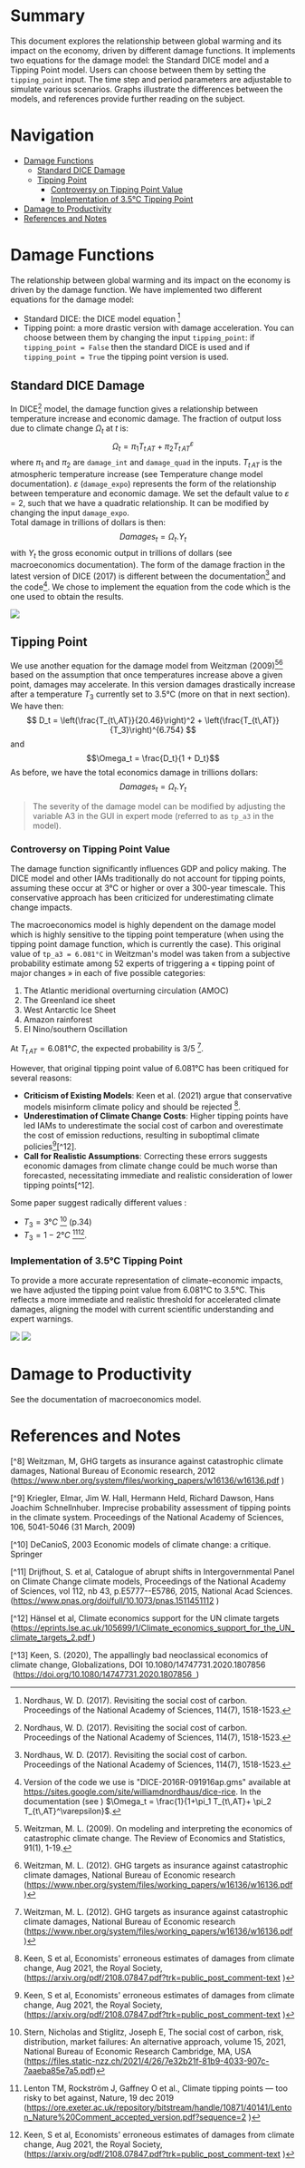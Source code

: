 # Summary

This document explores the relationship between global warming and its impact on the economy, driven by different damage functions. It implements two equations for the damage model: the Standard DICE model and a Tipping Point model. Users can choose between them by setting the `tipping_point` input. The time step and period parameters are adjustable to simulate various scenarios. Graphs illustrate the differences between the models, and references provide further reading on the subject.

# Navigation
- [Damage Functions](#damage-functions)
  - [Standard DICE Damage](#standard-dice-damage)
  - [Tipping Point](#tipping-point)
    - [Controversy on Tipping Point Value](#controversy-on-tipping-point-value)
    - [Implementation of 3.5°C Tipping Point](#implementation-of-35c-tipping-point)
- [Damage to Productivity](#damage-to-productivity)
- [References and Notes](#references-and-notes)

# Damage Functions

The relationship between global warming and its impact on the economy is driven by the damage function. We have implemented two different equations for the damage model: 
* Standard DICE: the DICE model equation [^1] 
* Tipping point: a more drastic version with damage acceleration. 
You can choose between them by changing the input `tipping_point`: if `tipping_point = False` then the standard DICE is used and if `tipping_point = True` the tipping point version is used. 

## Standard DICE Damage
In DICE[^1] model, the damage function gives a relationship between temperature increase and economic damage. The fraction of output loss due to climate change $\Omega_t$ at $t$ is: 
$$\Omega_t = \pi_1 T_{t\,AT}+ \pi_2 T_{t\,AT}^\varepsilon$$ 
where $\pi_1$ and  $\pi_2$ are `damage_int` and `damage_quad` in the inputs. $T_{t\,AT}$ is the atmospheric temperature increase (see Temperature change model documentation). $\varepsilon$ (`damage_expo`) represents the form of the relationship between temperature and economic damage. We set the default value to $\varepsilon = 2$, such that we have a quadratic relationship. It can be modified by changing the input `damage_expo`.   
Total damage in trillions of dollars is then: 
$$Damages_t = \Omega _t. Y_t$$
with $Y_t$ the gross economic output in trillions of dollars (see macroeconomics documentation). 
The form of the damage fraction in the latest version of DICE (2017) is different between the documentation[^1] and the code[^3]. We chose to implement the equation from the code which is the one used to obtain the results. 

![](dice_damage_model.png)

## Tipping Point
We use another equation for the damage model from Weitzman (2009)[^2][^4] based on the assumption that once temperatures increase above a given point, damages may accelerate. In this version damages drastically increase after a temperature $T_3$ currently set to 3.5°C (more on that in next section). We have then:
$$
D_t = \left(\frac{T_{t\,AT}}{20.46}\right)^2 + \left(\frac{T_{t\,AT}}{T_3}\right)^{6.754}
$$
and
$$\Omega_t = \frac{D_t}{1 + D_t}$$
As before, we have the total economics damage in trillions dollars:  
$$Damages_t = \Omega _t. Y_t$$

> The severity of the damage model can be modified by adjusting the variable A3 in the GUI in expert mode (referred to as `tp_a3` in the model).

### Controversy on Tipping Point Value
The damage function significantly influences GDP and policy making. The DICE model and other IAMs traditionally do not account for tipping points, assuming these occur at 3°C or higher or over a 300-year timescale. This conservative approach has been criticized for underestimating climate change impacts.

The macroeconomics model is highly dependent on the damage model which is highly sensitive to the 
tipping point temperature (when using the tipping point damage function, which is currently the case). This original value of `tp_a3 = 6.081°C` in Weitzman's model was taken from a subjective probability 
estimate among 52 experts of triggering a « tipping point of major changes » in each of five possible 
categories: 
1. The Atlantic meridional overturning circulation (AMOC)
2. The Greenland ice sheet
3. West Antarctic Ice Sheet
4. Amazon rainforest
5. El Nino/southern Oscillation 

At $T_{t\,AT}=6.081°C$, the expected probability is 3/5 [^4].

However, that original tipping point value of 6.081°C has been critiqued for several reasons:

- **Criticism of Existing Models**: Keen et al. (2021) argue that conservative models misinform climate policy and should be rejected [^7].
- **Underestimation of Climate Change Costs**: Higher tipping points have led IAMs to underestimate the social cost of carbon and overestimate the cost of emission reductions, resulting in suboptimal climate policies[^7][^12].
- **Call for Realistic Assumptions**: Correcting these errors suggests economic damages from climate change could be much worse than forecasted, necessitating immediate and realistic consideration of lower tipping points[^12].

Some paper suggest radically different values :
- $T_{3}=3°C$  [^5] (p.34) 
- $T_{3}=1-2°C$ [^6][^7].

### Implementation of 3.5°C Tipping Point

To provide a more accurate representation of climate-economic impacts, we have adjusted the tipping point value from 6.081°C to 3.5°C. This reflects a more immediate and realistic threshold for accelerated climate damages, aligning the model with current scientific understanding and expert warnings.

![](tipping_point_damage_model35.png)
![](tipping_point_damage_model6081.png)

# Damage to Productivity 
See the documentation of macroeconomics model. 

# References and Notes 
[^1]: Nordhaus, W. D. (2017). Revisiting the social cost of carbon. Proceedings of the National Academy of Sciences, 114(7), 1518-1523.

[^2]: Weitzman, M. L. (2009). On modeling and interpreting the economics of catastrophic climate change. The Review of Economics and Statistics, 91(1), 1-19.

[^3]: Version of the code we use is "DICE-2016R-091916ap.gms" available at https://sites.google.com/site/williamdnordhaus/dice-rice. In the documentation (see [^1] ) $\Omega_t = \frac{1}{1+\pi_1 T_{t\,AT}+ \pi_2 T_{t\,AT}^\varepsilon}$.

[^4]: Weitzman, M. L. (2012). GHG targets as insurance against catastrophic climate damages, National Bureau of Economic research (https://www.nber.org/system/files/working_papers/w16136/w16136.pdf )

[^5]: Stern, Nicholas and Stiglitz, Joseph E, The social cost of carbon, risk, distribution, market failures: An alternative approach, volume 15, 2021, National Bureau of Economic Research Cambridge, MA, USA (https://files.static-nzz.ch/2021/4/26/7e32b21f-81b9-4033-907c-7aaeba85e7a5.pdf)

[^6]: Lenton TM, Rockström J, Gaffney O et al., Climate tipping points — too risky to bet against, Nature, 19 dec 2019 (https://ore.exeter.ac.uk/repository/bitstream/handle/10871/40141/Lenton_Nature%20Comment_accepted_version.pdf?sequence=2 )

[^7]: Keen, S et al, Economists' erroneous estimates of damages from climate change, Aug 2021, the Royal Society, (https://arxiv.org/pdf/2108.07847.pdf?trk=public_post_comment-text )

[^8] Weitzman, M, GHG targets as insurance against catastrophic climate damages, National Bureau of Economic research, 2012 (https://www.nber.org/system/files/working_papers/w16136/w16136.pdf )

[^9] Kriegler, Elmar, Jim W. Hall, Hermann Held, Richard Dawson, Hans Joachim Schnellnhuber. Imprecise probability assessment of tipping points in the climate system. Proceedings of the National Academy of Sciences, 106, 5041-5046 (31 March, 2009) 

[^10] DeCanioS, 2003 Economic models of climate change: a critique. Springer

[^11] Drijfhout, S.  et al, Catalogue of abrupt shifts in Intergovernmental Panel on Climate Change climate models, Proceedings of the National Academy of Sciences, vol 112, nb 43, p.E5777--E5786, 2015, National Acad Sciences. (https://www.pnas.org/doi/full/10.1073/pnas.1511451112 )

[^12] Hänsel et al, Climate economics support for the UN climate targets (https://eprints.lse.ac.uk/105699/1/Climate_economics_support_for_the_UN_climate_targets_2.pdf )

[^13] Keen, S. (2020), The appallingly bad neoclassical economics of climate change, Globalizations, DOI 10.1080/14747731.2020.1807856   (https://doi.org/10.1080/14747731.2020.1807856  )
